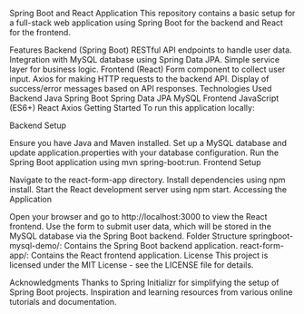 Spring Boot and React Application
This repository contains a basic setup for a full-stack web application using Spring Boot for the backend and React for the frontend.

Features
Backend (Spring Boot)
RESTful API endpoints to handle user data.
Integration with MySQL database using Spring Data JPA.
Simple service layer for business logic.
Frontend (React)
Form component to collect user input.
Axios for making HTTP requests to the backend API.
Display of success/error messages based on API responses.
Technologies Used
Backend
Java
Spring Boot
Spring Data JPA
MySQL
Frontend
JavaScript (ES6+)
React
Axios
Getting Started
To run this application locally:

Backend Setup

Ensure you have Java and Maven installed.
Set up a MySQL database and update application.properties with your database configuration.
Run the Spring Boot application using mvn spring-boot:run.
Frontend Setup

Navigate to the react-form-app directory.
Install dependencies using npm install.
Start the React development server using npm start.
Accessing the Application

Open your browser and go to http://localhost:3000 to view the React frontend.
Use the form to submit user data, which will be stored in the MySQL database via the Spring Boot backend.
Folder Structure
springboot-mysql-demo/: Contains the Spring Boot backend application.
react-form-app/: Contains the React frontend application.
License
This project is licensed under the MIT License - see the LICENSE file for details.

Acknowledgments
Thanks to Spring Initializr for simplifying the setup of Spring Boot projects.
Inspiration and learning resources from various online tutorials and documentation.
